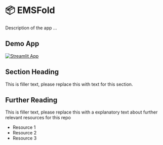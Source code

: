 # 📦 EMSFold

Description of the app ...

## Demo App

[![Streamlit App](https://static.streamlit.io/badges/streamlit_badge_black_white.svg)](https://starter-kit.streamlitapp.com/)

## Section Heading

This is filler text, please replace this with text for this section.

## Further Reading

This is filler text, please replace this with a explanatory text about further relevant resources for this repo
- Resource 1
- Resource 2
- Resource 3

